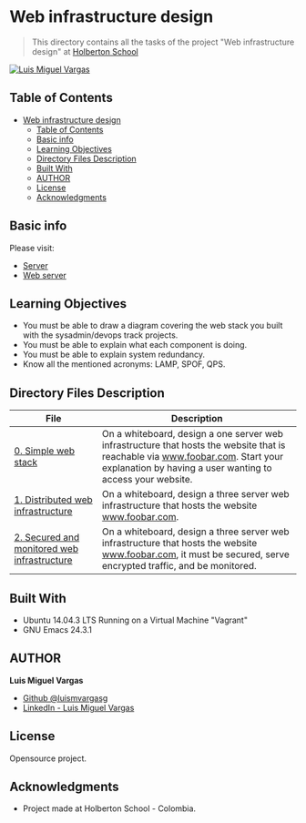 # Web infrastructure design

> This directory contains all the tasks of the project "Web infrastructure design" at [Holberton School](https://www.holbertonschool.com "Holberton School.")

[![Luis Miguel Vargas](https://img.shields.io/twitter/url?style=social&url=https%3A%2F%2Ftwitter.com%2Fluismvargasg1)](https://twitter.com/luismvargasg1)

## Table of Contents

- [Web infrastructure design](#web-infrastructure-design)
  - [Table of Contents](#table-of-contents)
  - [Basic info](#basic-info)
  - [Learning Objectives](#learning-objectives)
  - [Directory Files Description](#directory-files-description)
  - [Built With](#built-with)
  - [AUTHOR](#author)
  - [License](#license)
  - [Acknowledgments](#acknowledgments)

## Basic info

Please visit:
* [Server](https://en.wikipedia.org/wiki/Server_(computing)#Hardware_requirement)
* [Web server](https://en.wikipedia.org/wiki/Web_server)

## Learning Objectives

* You must be able to draw a diagram covering the web stack you built with the sysadmin/devops track projects.
* You must be able to explain what each component is doing.
* You must be able to explain system redundancy.
* Know all the mentioned acronyms: LAMP, SPOF, QPS.

## Directory Files Description

| **File** | **Description** |
|----------|-----------------|
| [0. Simple web stack](./0-simple_web_stack) | On a whiteboard, design a one server web infrastructure that hosts the website that is reachable via www.foobar.com. Start your explanation by having a user wanting to access your website. |
| [1. Distributed web infrastructure](./1-distributed_web_infrastructure) | On a whiteboard, design a three server web infrastructure that hosts the website www.foobar.com. |
| [2. Secured and monitored web infrastructure](./2-secured_and_monitored_web_infrastructure) | On a whiteboard, design a three server web infrastructure that hosts the website www.foobar.com, it must be secured, serve encrypted traffic, and be monitored. |

## Built With

* Ubuntu 14.04.3 LTS Running on a Virtual Machine "Vagrant"
* GNU Emacs 24.3.1

## AUTHOR

**Luis Miguel Vargas**

* [Github @luismvargasg](https://github.com/luismvargasg)
* [LinkedIn - Luis Miguel Vargas](https://www.linkedin.com/in/luismvargasg/)

## License

Opensource project.

## Acknowledgments

* Project made at Holberton School - Colombia.
